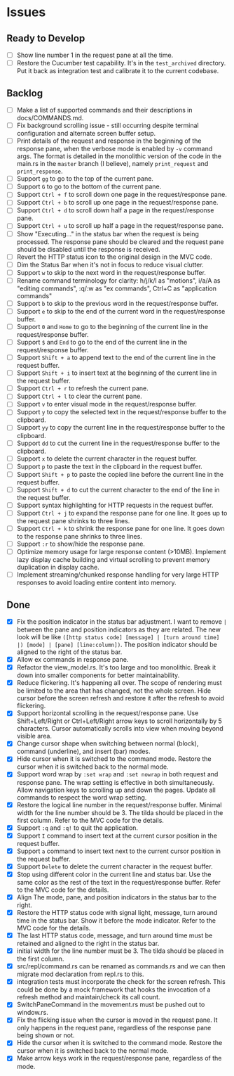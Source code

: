 # Issues

## Ready to Develop

- [ ] Show line number 1 in the request pane at all the time.
- [ ] Restore the Cucumber test capability. It's in the `test_archived` directory. Put it back as integration test and calibrate it to the current codebase.

## Backlog

- [ ] Make a list of supported commands and their descriptions in docs/COMMANDS.md.
- [ ] Fix background scrolling issue - still occurring despite terminal configuration and alternate screen buffer setup.
- [ ] Print details of the request and response in the beginning of the response pane, when the verbose mode is enabled by `-v` command args. The format is detailed in the monolithic version of the code in the main.rs in the `master` branch (I believe), namely `print_request` and `print_response`.
- [ ] Support `gg` to go to the top of the current pane.
- [ ] Support `G` to go to the bottom of the current pane.
- [ ] Support `Ctrl + f` to scroll down one page in the request/response pane.
- [ ] Support `Ctrl + b` to scroll up one page in the request/response pane.
- [ ] Support `Ctrl + d` to scroll down half a page in the request/response pane.
- [ ] Support `Ctrl + u` to scroll up half a page in the request/response pane.
- [ ] Show "Executing..." in the status bar when the request is being processed. The response pane should be cleared and the request pane should be disabled until the response is received.
- [ ] Revert the HTTP status icon to the original design in the MVC code.
- [ ] Dim the Status Bar when it's not in focus to reduce visual clutter.
- [ ] Support `w` to skip to the next word in the request/response buffer.
- [ ] Rename command terminology for clarity: h/j/k/l as "motions", i/a/A as "editing commands", :q/:w as "ex commands", Ctrl+C as "application commands"
- [ ] Support `b` to skip to the previous word in the request/response buffer.
- [ ] Support `e` to skip to the end of the current word in the request/response buffer.
- [ ] Support `0` and `Home` to go to the beginning of the current line in the request/response buffer.
- [ ] Support `$` and `End` to go to the end of the current line in the request/response buffer.
- [ ] Support `Shift + a` to append text to the end of the current line in the request buffer.
- [ ] Support `Shift + i` to insert text at the beginning of the current line in the request buffer.
- [ ] Support `Ctrl + r` to refresh the current pane.
- [ ] Support `Ctrl + l` to clear the current pane.
- [ ] Support `v` to enter visual mode in the request/response buffer.
- [ ] Support `y` to copy the selected text in the request/response buffer to the clipboard.
- [ ] Support `yy` to copy the current line in the request/response buffer to the clipboard.
- [ ] Support `dd` to cut the current line in the request/response buffer to the clipboard.
- [ ] Support `x` to delete the current character in the request buffer.
- [ ] Support `p` to paste the text in the clipboard in the request buffer.
- [ ] Support `Shift + p` to paste the copied line before the current line in the request buffer.
- [ ] Support `Shift + d` to cut the current character to the end of the line in the request buffer.
- [ ] Support syntax highlighting for HTTP requests in the request buffer.
- [ ] Support `Ctrl + j` to expand the response pane for one line. It goes up to the request pane shrinks to three lines.
- [ ] Support `Ctrl + k` to shrink the response pane for one line. It goes down to the response pane shrinks to three lines.
- [ ] Support `:r` to show/hide the response pane.
- [ ] Optimize memory usage for large response content (>10MB). Implement lazy display cache building and virtual scrolling to prevent memory duplication in display cache.
- [ ] Implement streaming/chunked response handling for very large HTTP responses to avoid loading entire content into memory.

## Done

- [x] Fix the position indicator in the status bar adjustment. I want to remove `|` between the pane and position indicators as they are related. The new look will be like `([http status code] [message] | [turn around time] |) [mode] | [pane] [line:column])`. The position indicator should be aligned to the right of the status bar.
- [x] Allow ex commands in response pane.
- [x] Refactor the view_model.rs. It's too large and too monolithic. Break it down into smaller components for better maintainability.
- [x] Reduce flickering. It's happening all over. The scope of rendering must be limited to the area that has changed, not the whole screen. Hide cursor before the screen refresh and restore it after the refresh to avoid flickering.
- [x] Support horizontal scrolling in the request/response pane. Use Shift+Left/Right or Ctrl+Left/Right arrow keys to scroll horizontally by 5 characters. Cursor automatically scrolls into view when moving beyond visible area.
- [x] Change cursor shape when switching between normal (block), command (underline), and insert (bar) modes.
- [x] Hide cursor when it is switched to the command mode. Restore the cursor when it is switched back to the normal mode.
- [x] Support word wrap by `:set wrap` and `:set nowrap` in both request and response pane. The wrap setting is effective in both simultaneously. Allow navigation keys to scrolling up and down the pages. Update all commands to respect the word wrap setting.
- [x] Restore the logical line number in the request/response buffer. Minimal width for the line number should be 3. The tilda should be placed in the first column. Refer to the MVC code for the details.
- [x] Support `:q` and `:q!` to quit the application.
- [x] Support `I` command to insert text at the current cursor position in the request buffer.
- [x] Support `a` command to insert text next to the current cursor position in the request buffer.
- [x] Support `Delete` to delete the current character in the request buffer.
- [x] Stop using different color in the current line and status bar. Use the same color as the rest of the text in the request/response buffer. Refer to the MVC code for the details.
- [x] Align The mode, pane, and position indicators in the status bar to the right.
- [x] Restore the HTTP status code with signal light, message, turn around time in the status bar. Show it before the mode indicator. Refer to the MVC code for the details.
- [x] The last HTTP status code, message, and turn around time must be retained and aligned to the right in the status bar.
- [x] initial width for the line number must be 3. The tilda should be placed in the first column.
- [x] src/repl/command.rs can be renamed as commands.rs and we can then migrate mod declaration from repl.rs to this.
- [x] integration tests must incorporate the check for the screen refresh. This could be done by a mock framework that hooks the invocation of a refresh method and maintain/check its call count.
- [x] SwitchPaneCommand in the movement.rs must be pushed out to window.rs.
- [x] Fix the flicking issue when the cursor is moved in the request pane. It only happens in the request pane, regardless of the response pane being shown or not.
- [x] Hide the cursor when it is switched to the command mode. Restore the cursor when it is switched back to the normal mode.
- [x] Make arrow keys work in the request/response pane, regardless of the mode.
